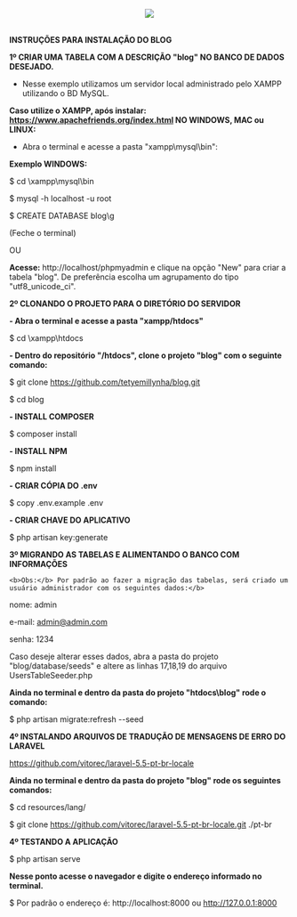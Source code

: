 <p align="center"><img src="https://laravel.com/assets/img/components/logo-laravel.svg"></p>

</br>
<b>INSTRUÇÕES PARA INSTALAÇÃO DO BLOG</b>

<b>1º CRIAR UMA TABELA COM A DESCRIÇÃO "blog" NO BANCO DE DADOS DESEJADO.</b>
- Nesse exemplo utilizamos um servidor local administrado pelo XAMPP utilizando o BD MySQL.

<b>Caso utilize o XAMPP, após instalar: https://www.apachefriends.org/index.html
NO WINDOWS, MAC ou LINUX:</b>
- Abra o terminal e acesse a pasta "xampp\mysql\bin":


<b>Exemplo WINDOWS:</b>

$ cd \xampp\mysql\bin

$ mysql -h localhost -u root

$ CREATE DATABASE blog\g



(Feche o terminal)

OU

<b>Acesse:</b>
http://localhost/phpmyadmin e clique na opção "New" para criar a tabela "blog".
De preferência escolha um agrupamento do tipo "utf8_unicode_ci".


<b>2º CLONANDO O PROJETO PARA O DIRETÓRIO DO SERVIDOR</b>


<b>- Abra o terminal e acesse a pasta "xampp/htdocs"</b>

$ cd \xampp\htdocs


<b>- Dentro do repositório "/htdocs", clone o projeto "blog" com o seguinte comando:</b>

$ git clone https://github.com/tetyemillynha/blog.git

$ cd blog


<b>- INSTALL COMPOSER</b>

$ composer install


<b>- INSTALL NPM</b>

$ npm install


<b>- CRIAR CÓPIA DO .env</b>

$ copy .env.example .env


<b>- CRIAR CHAVE DO APLICATIVO</b>

$ php artisan key:generate


<b>3º MIGRANDO AS TABELAS E ALIMENTANDO O BANCO COM INFORMAÇÕES</b>

    <b>Obs:</b> Por padrão ao fazer a migração das tabelas, será criado um usuário administrador com os seguintes dados:</b>
    
nome: admin

e-mail: admin@admin.com

senha: 1234


Caso deseje alterar esses dados, abra a pasta do projeto "blog/database/seeds" e altere as linhas 17,18,19 do arquivo UsersTableSeeder.php


<b>Ainda no terminal e dentro da pasta do projeto "htdocs\blog" rode o comando:</b>

$ php artisan migrate:refresh --seed


<b>4º INSTALANDO ARQUIVOS DE TRADUÇÃO DE MENSAGENS DE ERRO DO LARAVEL</b>

https://github.com/vitorec/laravel-5.5-pt-br-locale


<b>Ainda no terminal e dentro da pasta do projeto "blog" rode os seguintes comandos:</b>

$ cd resources/lang/

$ git clone https://github.com/vitorec/laravel-5.5-pt-br-locale.git ./pt-br



<b>4º TESTANDO A APLICAÇÃO</b>

$ php artisan serve


<b>Nesse ponto acesse o navegador e digite o endereço informado no terminal.</b>

$ Por padrão o endereço é: http://localhost:8000 ou http://127.0.0.1:8000

